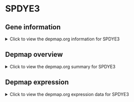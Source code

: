<h1>SPDYE3</h1>

<h2>Gene information</h2>
<details>
  <summary>Click to view the depmap.org information for SPDYE3</summary>
  <iframe src="https://depmap.org/portal/gene/SPDYE3?tab=about" style="border:none;width:100%;height:800px"></iframe>
</details>

<h2>Depmap overview</h2>
<details>
  <summary>Click to view the depmap.org summary for SPDYE3</summary>
  <iframe src="https://depmap.org/portal/gene/SPDYE3?tab=overview" style="border:none;width:100%;height:800px"></iframe>
</details>

<h2>Depmap expression</h2>
<details>
  <summary>Click to view the depmap.org expression data for SPDYE3</summary>
  <iframe src="https://depmap.org/portal/gene/SPDYE3?tab=characterization" style="border:none;width:100%;height:800px"></iframe>
</details>


<!--
<h2>Reactome Pathway diagram</h2>
PNAME
-->


